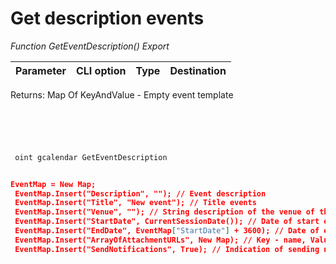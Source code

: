 ﻿---
sidebar_position: 1
---

# Get description events 



*Function GetEventDescription() Export*

 | Parameter | CLI option | Type | Destination |
 |-|-|-|-|

 
 Returns: Map Of KeyAndValue - Empty event template

```bsl title="Code example"
	

	
```

```sh title="CLI command example"
 
 oint gcalendar GetEventDescription

```


```json title="Result"

EventMap = New Map;
 EventMap.Insert("Description", ""); // Event description
 EventMap.Insert("Title", "New event"); // Title events
 EventMap.Insert("Venue", ""); // String description of the venue of the event
 EventMap.Insert("StartDate", CurrentSessionDate()); // Date of start events
 EventMap.Insert("EndDate", EventMap["StartDate"] + 3600); // Date of end events
 EventMap.Insert("ArrayOfAttachmentURLs", New Map); // Key - name, Value - URL to file
 EventMap.Insert("SendNotifications", True); // Indication of sending notifications to participants

```
